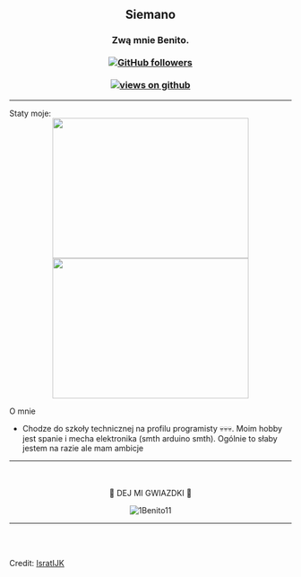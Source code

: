 <h2 align="center"> Siemano <br/></h2> 
<h3 align="center"> Zwą mnie Benito. <br> <br>
  <a href="https://github.com/1Benito11" target="_blank">
    <img alt="GitHub followers" src="https://img.shields.io/github/followers/1Benito11?label=Github%20followers&style=for-the-badge">
  </a> <br> <br>
  <a href="https://github.com/1Benito11" target="_blank">
    <img src="https://komarev.com/ghpvc/?username=1Benito11&label=Views&color=brightgreen&style=flat-square" alt="views on github" />
  </a>
  </h3>   
                             
  
-----------------------------------------------------------------------------------------------------------------------------------------
   <summary>Staty moje:</summary>
<div align="center">
<a href="#"><img src="https://github-readme-stats.vercel.app/api?username=1Benito11&show_icons=true&count_private=true&theme=radical" width="350" height="250" ></a>
<a href="#"><img src="https://github-readme-stats.vercel.app/api/top-langs/?username=1Benito11&layout=compact&theme=radical" width="350" height="250" ></a>

</div>

 
O mnie  

- Chodze do szkoły technicznej na profilu programisty 💀💀💀. Moim hobby jest spanie i mecha elektronika (smth arduino smth). Ogólnie to słaby jestem na razie ale mam ambicje

</div>


---------------------------------------------------------------------------------------------------------------------------------------------------------------------------------

<div align="center">
  


<br> <br>
🌟 DEJ MI GWIAZDKI 🌟

<p><img align="center" src="https://github-readme-streak-stats.herokuapp.com?user=1Benito11&theme=dark&date_format=j%20M%5B%20Y%5D" alt="1Benito11" /></p>

</div>


---------------------------------------------------------------------------------------------------------------------------------------------------------------------------------

<br><br>

Credit: [IsratIJK](https://github.com/IsratIJK)

